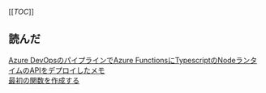 [[_TOC_]]

## 読んだ

[Azure DevOpsのパイプラインでAzure FunctionsにTypescriptのNodeランタイムのAPIをデプロイしたメモ](https://qiita.com/hibohiboo/items/6f8b7d8647e513953163)  
[最初の関数を作成する](https://learn.microsoft.com/ja-jp/azure/azure-functions/create-first-function-cli-node?tabs=windows%2Cazure-cli%2Cbrowser&pivots=nodejs-model-v4)  
